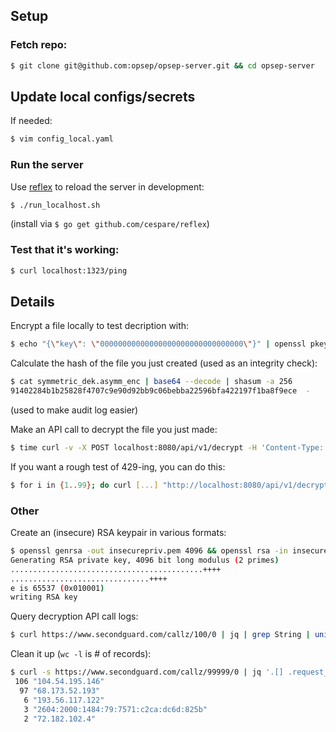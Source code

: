 
## Setup

### Fetch repo:
```bash
$ git clone git@github.com:opsep/opsep-server.git && cd opsep-server
```

## Update local configs/secrets
If needed:
```bash
$ vim config_local.yaml
```

### Run the server
Use [reflex](https://github.com/cespare/reflex) to reload the server in development:
```bash
$ ./run_localhost.sh
```
(install via `$ go get github.com/cespare/reflex`)

### Test that it's working:
```bash
$ curl localhost:1323/ping
```

## Details


Encrypt a file locally to test decription with:
```bash
$ echo "{\"key\": \"00000000000000000000000000000000\"}" | openssl pkeyutl -encrypt -pubin -inkey insecurepub.crt -pkeyopt rsa_padding_mode:oaep -pkeyopt rsa_oaep_md:sha256 -pkeyopt rsa_mgf1_md:sha256 | base64 > symmetric_dek.asymm_enc
```

Calculate the hash of the file you just created (used as an integrity check):
```bash
$ cat symmetric_dek.asymm_enc | base64 --decode | shasum -a 256 
91402284b1b25828f4707c9e90d92bb9c06bebba22596bfa422197f1ba8f9ece  -
```
(used to make audit log easier)

Make an API call to decrypt the file you just made:
```bash
$ time curl -v -X POST localhost:8080/api/v1/decrypt -H 'Content-Type: application/json' -d '{"api_token":"SG-XXXX","asymmetric_ciphertext_b64":"'$(cat symmetric_dek.asymm_enc)'"}'
```


If you want a rough test of 429-ing, you can do this:
```bash
$ for i in {1..99}; do curl [...] "http://localhost:8080/api/v1/decrypt" ; done
```

### Other
Create an (insecure) RSA keypair in various formats:
```bash
$ openssl genrsa -out insecurepriv.pem 4096 && openssl rsa -in insecurepriv.pem -pubout -out insecurepub.crt && openssl pkcs8 -topk8 -nocrypt -inform PEM -outform DER -in insecurepriv.pem -out insecurepriv.formatted
Generating RSA private key, 4096 bit long modulus (2 primes)
...........................................++++
...............................++++
e is 65537 (0x010001)
writing RSA key
```

Query decryption API call logs:
```bash
$ curl https://www.secondguard.com/callz/100/0 | jq | grep String | uniq
```

Clean it up (`wc -l` is # of records):
```bash
$ curl -s https://www.secondguard.com/callz/99999/0 | jq '.[] .request_ip_address.String' | sort | uniq -c | sort -r | tee /dev/tty | wc -l
 106 "104.54.195.146"
  97 "68.173.52.193"
   6 "193.56.117.122"
   3 "2604:2000:1484:79:7571:c2ca:dc6d:825b"
   2 "72.182.102.4"
```
